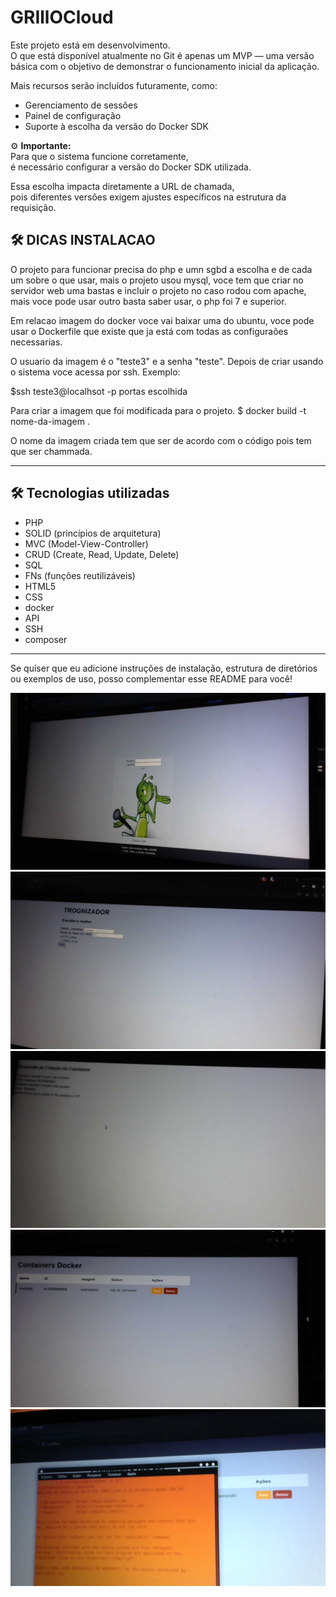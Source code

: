 # GRIllOCloud

Este projeto está em desenvolvimento.  
O que está disponível atualmente no Git é apenas um MVP — uma versão 
básica com o objetivo de demonstrar o funcionamento inicial da aplicação.

Mais recursos serão incluídos futuramente, como:

- Gerenciamento de sessões  
- Painel de configuração  
- Suporte à escolha da versão do Docker SDK  

⚙️ **Importante:**  
Para que o sistema funcione corretamente,  
é necessário configurar a versão do Docker SDK utilizada.  

Essa escolha impacta diretamente a URL de chamada,  
pois diferentes versões exigem ajustes específicos
 na estrutura da requisição.


## 🛠 DICAS INSTALACAO

O projeto para funcionar precisa do php e umn
sgbd a escolha e de cada um sobre o que usar,
mais o projeto usou mysql, voce tem que criar
no servidor web uma bastas e incluir o projeto
no caso rodou com apache, mais voce pode usar outro
basta saber usar, o php foi 7 e superior.

Em relacao imagem do docker voce vai baixar uma
do ubuntu, voce pode usar o Dockerfile que existe
que ja está com todas as configuraões necessarias.

O usuario da imagem é o "teste3" e a senha "teste".
Depois de criar usando o sistema voce acessa
por ssh.
Exemplo:

$ssh teste3@localhsot -p portas escolhida

Para criar a imagem que foi modificada para o projeto.
$ docker build -t nome-da-imagem .

O nome da imagem criada tem que ser de acordo com o 
código pois tem que ser chammada.



---

## 🛠 Tecnologias utilizadas

- PHP  
- SOLID (princípios de arquitetura)  
- MVC (Model-View-Controller)  
- CRUD (Create, Read, Update, Delete)  
- SQL  
- FNs (funções reutilizáveis)  
- HTML5  
- CSS  
- docker
- API
- SSH
- composer

---

Se quiser que eu adicione instruções de instalação, estrutura
 de diretórios ou exemplos de uso, posso complementar esse 
README para você!

![Descrição da imagem](assets/login.jpg)
![Descrição da imagem](assets/login2.jpg)
![Descrição da imagem](assets/login3.jpg)
![Descrição da imagem](assets/login4.jpg)
![Descrição da imagem](assets/login5.jpg)
